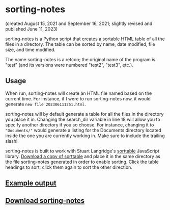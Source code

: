 # sorting-notes

(created August 15, 2021 and September 16, 2021; slightly revised and published June 11, 2023)

sorting-notes is a Python script that creates a sortable HTML table of all the files in a directory. The table can be sorted by name, date modified, file size, and time modified.

The name sorting-notes is a retcon; the original name of the program is "test" (and its versions were numbered "test2", "test3", etc.).

## Usage

When run, sorting-notes will create an HTML file named based on the current time. For instance, if I were to run sorting-notes now, it would generate `new file 202306111251.html`.

sorting-notes will by default generate a table for all the files in the directory you place it in. Changing the search_dir variable in line 18 will allow you to specify another directory if you so choose. For instance, changing it to `"Documents/"` would generate a listing for the Documents directory located inside the one you are currently working in. Make sure to include the trailing slash!

sorting-notes is built to work with Stuart Langridge's [sorttable](https://www.kryogenix.org/code/browser/sorttable/) JavaScript library. [Download a copy of sorttable](https://www.kryogenix.org/code/browser/sorttable/sorttable.js) and place it in the same directory as the file sorting-notes generated in order to enable sorting. Click the table headings to sort; click them again to sort the other direction.
## [Example output](https://jmoll1125.github.io/sorting-notes/demo/)
## [Download sorting-notes](https://jmoll1125.github.io/sorting-notes/sorting-notes.py)
